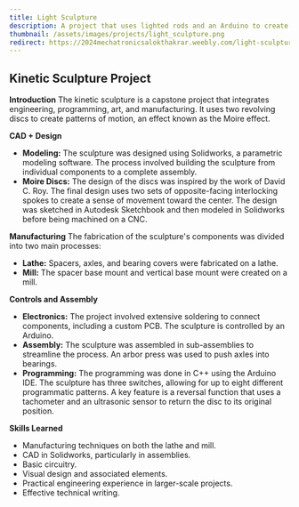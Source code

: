 ```yaml
---
title: Light Sculpture
description: A project that uses lighted rods and an Arduino to create a light show on your desk. Modeled, machined, and programmed from scratch.
thumbnail: /assets/images/projects/light_sculpture.png
redirect: https://2024mechatronicsalokthakrar.weebly.com/light-sculpture.html
---
```


## Kinetic Sculpture Project

**Introduction**
The kinetic sculpture is a capstone project that integrates engineering, programming, art, and manufacturing. It uses two revolving discs to create patterns of motion, an effect known as the Moire effect.

**CAD + Design**
*   **Modeling:** The sculpture was designed using Solidworks, a parametric modeling software. The process involved building the sculpture from individual components to a complete assembly.
*   **Moire Discs:** The design of the discs was inspired by the work of David C. Roy. The final design uses two sets of opposite-facing interlocking spokes to create a sense of movement toward the center. The design was sketched in Autodesk Sketchbook and then modeled in Solidworks before being machined on a CNC.

**Manufacturing**
The fabrication of the sculpture's components was divided into two main processes:
*   **Lathe:** Spacers, axles, and bearing covers were fabricated on a lathe.
*   **Mill:** The spacer base mount and vertical base mount were created on a mill.

**Controls and Assembly**
*   **Electronics:** The project involved extensive soldering to connect components, including a custom PCB. The sculpture is controlled by an Arduino.
*   **Assembly:** The sculpture was assembled in sub-assemblies to streamline the process. An arbor press was used to push axles into bearings.
*   **Programming:** The programming was done in C++ using the Arduino IDE. The sculpture has three switches, allowing for up to eight different programmatic patterns. A key feature is a reversal function that uses a tachometer and an ultrasonic sensor to return the disc to its original position.

**Skills Learned**
*   Manufacturing techniques on both the lathe and mill.
*   CAD in Solidworks, particularly in assemblies.
*   Basic circuitry.
*   Visual design and associated elements.
*   Practical engineering experience in larger-scale projects.
*   Effective technical writing.